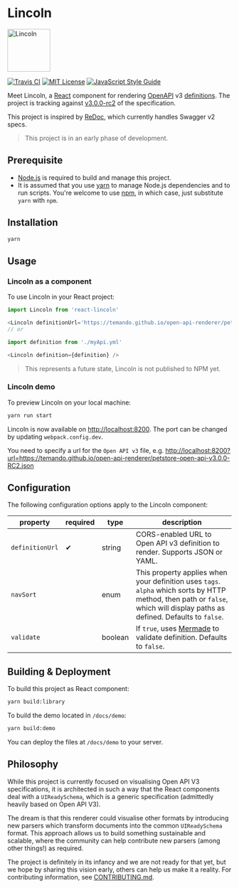 # Lincoln

<img src='assets/lincoln-logo-white.png' alt='Lincoln' height="96" width="96" />

[![Travis CI](https://img.shields.io/travis/temando/open-api-renderer.svg)](https://travis-ci.org/temando/open-api-renderer)
[![MIT License](https://img.shields.io/github/license/temando/open-api-renderer.svg)](https://en.wikipedia.org/wiki/MIT_License)
[![JavaScript Style Guide](https://img.shields.io/badge/code_style-standard-brightgreen.svg)](https://standardjs.com)

Meet Lincoln, a [React](https://facebook.github.io/react/) component for rendering [OpenAPI](https://www.openapis.org) v3 [definitions](https://github.com/OAI/OpenAPI-Specification/blob/OpenAPI.next/README.md). The project is tracking against [v3.0.0-rc2](docs/open-api-v3-support.md) of the specification.

This project is inspired by [ReDoc](https://github.com/Rebilly/ReDoc), which currently handles Swagger v2 specs.

> This project is in an early phase of development.

## Prerequisite

- [Node.js](https://nodejs.org) is required to build and manage this project.
- It is assumed that you use [yarn](https://yarnpkg.com) to manage Node.js dependencies and to run scripts. You're welcome to use [npm](https://docs.npmjs.com/), in which case, just substitute `yarn` with `npm`.

## Installation

```sh
yarn
```

## Usage

### Lincoln as a component

To use Lincoln in your React project:

```js
import Lincoln from 'react-lincoln'

<Lincoln definitionUrl='https://temando.github.io/open-api-renderer/petstore-open-api-v3.0.0-RC1.json' />
// or

import definition from './myApi.yml'

<Lincoln definition={definition} />
```

> This represents a future state, Lincoln is not published to NPM yet.

### Lincoln demo

To preview Lincoln on your local machine:

```sh
yarn run start
```

Lincoln is now available on <http://localhost:8200>. The port can be changed by updating `webpack.config.dev`.

You need to specify a url for the `Open API v3` file, e.g. <http://localhost:8200?url=https://temando.github.io/open-api-renderer/petstore-open-api-v3.0.0-RC2.json>

## Configuration

The following configuration options apply to the Lincoln component:

| property        | required | type    | description                                                                                                                                                                 |
| --------------- | -------- | ------- | --------------------------------------------------------------------------------------------------------------------------------------------------------------------------- |
| `definitionUrl` | ✔        | string  | CORS-enabled URL to Open API v3 definition to render. Supports JSON or YAML.                                                                                                |
| `navSort`       |          | enum    | This property applies when your definition uses `tags`. `alpha` which sorts by HTTP method, then path or `false`, which will display paths as defined. Defaults to `false`. |
| `validate`      |          | boolean | If `true`, uses [Mermade](https://openapi-converter.herokuapp.com/) to validate definition. Defaults to `false`.                                                            |

## Building & Deployment

To build this project as React component:

```sh
yarn build:library
```

To build the demo located in `/docs/demo`:

```sh
yarn build:demo
```

You can deploy the files at `/docs/demo` to your server.

## Philosophy

While this project is currently focused on visualising Open API V3 specifications, it is architected in such a way that the React components deal with a `UIReadySchema`, which is a generic specification (admittedly heavily based on Open API V3).

The dream is that this renderer could visualise other formats by introducing new parsers which transform documents into the common `UIReadySchema` format. This approach allows us to build something sustainable and scalable, where the community can help contribute new parsers (among other things!) as required.

The project is definitely in its infancy and we are not ready for that yet, but we hope by sharing this vision early, others can help us make it a reality. For contributing information, see [CONTRIBUTING.md](CONTRIBUTING.md).
